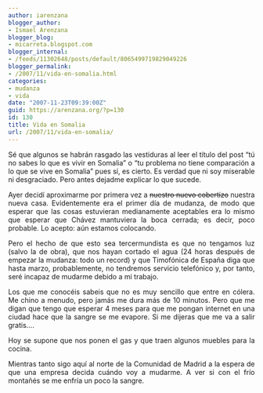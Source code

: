 ```yaml
---
author: iarenzana
blogger_author:
- Ismael Arenzana
blogger_blog:
- micarreta.blogspot.com
blogger_internal:
- /feeds/11302648/posts/default/8065499719829049226
blogger_permalink:
- /2007/11/vida-en-somalia.html
categories:
- mudanza
- vida
date: "2007-11-23T09:39:00Z"
guid: https://arenzana.org/?p=130
id: 130
title: Vida en Somalia
url: /2007/11/vida-en-somalia/
---
```

<p style="text-align: justify;">
  Sé que algunos se habrán rasgado las vestiduras al leer el título del post &#8220;tú no sabes lo que es vivir en Somalia&#8221; o &#8220;tu problema no tiene comparación a lo que se vive en Somalia&#8221; pues sí, es cierto. Es verdad que ni soy miserable ni desgraciado. Pero antes dejadme explicar lo que sucede.
</p>

<p style="text-align: justify;">
  Ayer decidí aproximarme por primera vez a <span style="text-decoration: line-through;">nuestro nuevo cobertizo</span> nuestra nueva casa. Evidentemente era el primer día de mudanza, de modo que esperar que las cosas estuvieran medianamente aceptables era lo mismo que esperar que Chávez mantuviera la boca cerrada; es decir, poco probable. Lo acepto: aún estamos colocando.
</p>

<p style="text-align: justify;">
  Pero el hecho de que esto sea tercermundista es que no tengamos luz (salvo la de obra), que nos hayan cortado el agua (24 horas después de empezar la mudanza: todo un record) y que Timofónica de España diga que hasta marzo, probablemente, no tendremos servicio telefónico y, por tanto, seré incapaz de mudarme debido a mi trabajo.
</p>

<p style="text-align: justify;">
  Los que me conocéis sabeis que no es muy sencillo que entre en cólera. Me chino a menudo, pero jamás me dura más de 10 minutos. Pero que me digan que tengo que esperar 4 meses para que me pongan internet en una ciudad hace que la sangre se me evapore. Si me dijeras que me va a salir gratis&#8230;.
</p>

<p style="text-align: justify;">
  Hoy se supone que nos ponen el gas y que traen algunos muebles para la cocina.
</p>

<p style="text-align: justify;">
  Mientras tanto sigo aquí al norte de la Comunidad de Madrid a la espera de que una empresa decida cuándo voy a mudarme. A ver si con el frío montañés se me enfría un poco la sangre.
</p>